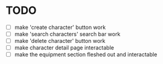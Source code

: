 # TODO
- [ ] make 'create character' button work
- [ ] make 'search characters' search bar work
- [ ] make 'delete character' button work
- [ ] make character detail page interactable
- [ ] make the equipment section fleshed out and interactable
